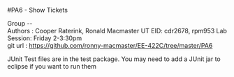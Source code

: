 #PA6 - Show Tickets

Group --  
Authors : Cooper Raterink, Ronald Macmaster
UT EID: cdr2678, rpm953 
Lab Session: Friday 2-3:30pm  
git url : https://github.com/ronny-macmaster/EE-422C/tree/master/PA6  

JUnit Test files are in the test package. 
You may need to add a JUnit jar to eclipse if you want to run them